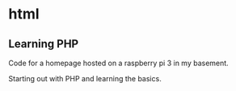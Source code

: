# html
## Learning PHP
Code for a homepage hosted on a raspberry pi 3 in my basement.

Starting out with PHP and learning the basics. 
